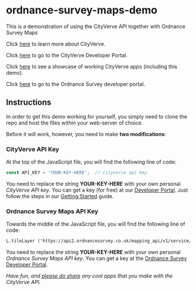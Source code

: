 # ordnance-survey-maps-demo

This is a demonstration of using the CityVerve API together with Ordnance Survey Maps

Click [here](https://cityverve.org.uk/what-is-cityverve/) to learn more about CityVerve.

Click [here](http://developer.cityverve.org.uk/) to go to the CityVerve Developer Portal.

Click [here](http://developer.cityverve.org.uk/showcase) to see a showcase of working CityVerve apps (including this demo).

Click [here](https://developer.ordnancesurvey.co.uk/) to go to the Ordnance Survey developer portal.

## Instructions

In order to get this demo working for yourself, you simply need to clone the repo and host the files within your web-server of choice.

Before it will work, however, you need to make **two modifications**:

### CityVerve API Key

At the top of the JavaScript file, you will find the following line of code:

```javascript
const API_KEY = 'YOUR-KEY-HERE';  // cityverve api key
```

You need to replace the string **YOUR-KEY-HERE** with your own personal _CityVerve API key_. You can get a key (for free) at our [Developer Portal](http://developer.cityverve.org.uk/home). Just follow the steps in our [Getting Started](http://developer.cityverve.org.uk/get-started) guide.

### Ordnance Survey Maps API Key

Towards the middle of the JavaScript file, you will find the following line of code:

```html
L.tileLayer ('https://api2.ordnancesurvey.co.uk/mapping_api/v1/service/zxy/EPSG%3A3857/Outdoor%203857/{z}/{x}/{y}.png?key=YOUR-KEY-HERE').addTo (map);
```

You need to replace the string **YOUR-KEY-HERE** with your own personal _Ordnance Survey Maps API key_. You can get a key at the [Ordnance Survey Developer Portal](https://developer.ordnancesurvey.co.uk/).


_Have fun, and [please do share](https://cityverve.org.uk/contact/) any cool apps that you make with the CityVerve API._
